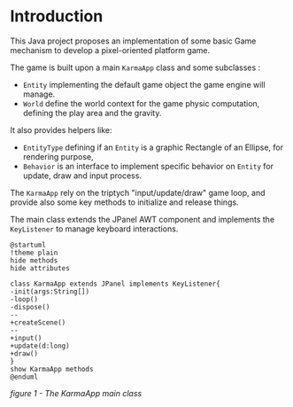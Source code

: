 # Introduction

This Java project proposes an implementation of some basic Game mechanism to develop a
pixel-oriented platform game.

The game is built upon a main `KarmaApp` class and some subclasses :

- `Entity` implementing the default game object the game engine will manage.
- `World` define the world context for the game physic computation, defining the play area and the gravity.

It also provides helpers like:

- `EntityType` defining if an `Entity` is a graphic Rectangle of an Ellipse, for rendering purpose,
- `Behavior` is an interface to implement specific behavior on `Entity` for update, draw and input process.

The `KarmaApp` rely on the triptych "input/update/draw" game loop, and provide also some key methods
to initialize and release things.

The main class extends the JPanel AWT component and implements the `KeyListener`
to manage keyboard interactions.

```plantuml
@startuml
!theme plain
hide methods
hide attributes

class KarmaApp extends JPanel implements KeyListener{
-init(args:String[])
-loop()
-dispose()
--
+createScene()
--
+input()
+update(d:long)
+draw()
}
show KarmaApp methods 
@enduml
```

_figure 1 - The KarmaApp main class_
